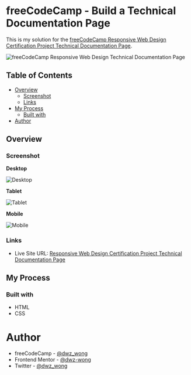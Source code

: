 # freeCodeCamp - Build a Technical Documentation Page

This is my solution for the [freeCodeCamp Responsive Web Design Certification Project Technical Documentation Page](https://www.freecodecamp.org/).

![freeCodeCamp Responsive Web Design Technical Documentation Page](images/freeCodeCamp-responsive-web-design-certification-project-technical-documentation-page.png)

## Table of Contents

- [Overview](#overview)
    - [Screenshot](#screenshot)
    - [Links](#links)
- [My Process](#my-process)
    - [Built with](#built-with)
- [Author](#author)

## Overview

### Screenshot

**Desktop**

![Desktop](images/desktop.png)

**Tablet**

![Tablet](images/tablet.png)

**Mobile**

![Mobile](images/mobile.png)

### Links

- Live Site URL: [Responsive Web Design Certification Project Technical Documentation Page](https://dwz-wong.github.io/freeCodeCamp-technical-documentation-page)

## My Process

### Built with

- HTML
- CSS

# Author

- freeCodeCamp - [@dwz_wong](https://www.freecodecamp.org/dwz_wong)
- Frontend Mentor - [@dwz-wong](https://www.frontendmentor.io/profile/dwz-wong)
- Twitter - [@dwz_wong](https://twitter.com/dwz_wong)
